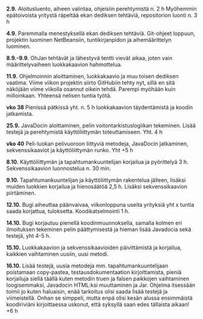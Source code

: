 **2.9.**
Aloitusluento, aiheen valintaa, ohjeisiin perehtymistä n. 2 h
Myöhemmin epätoivoista yritystä räpeltää ekan dediksen tehtäviä, repositorion luonti n. 3 h

**4.9.**
Paremmalla menestyksellä ekan dediksen tehtäviä. Git-ohjeet loppuun, projektin luominen NetBeansiin, tuntikirjanpidon ja aihemäärittelyn luominen.

**8.9.-9.9.**
OhJan tehtävät ja lähestyvä tentti vievät aikaa, joten vain määrittelyvaiheen luokkakaavion hahmottelua.

**11.9.**
Ohjelmoinnin aloittaminen, luokkakaavio ja muu toisen dediksen vaatima. Viime viikon projektin siirto GitHubiin tehty nyt, sillä en sitä näköjään viime viikolla osannut oikein tehdä. Parempi myöhään kuin milloinkaan. Yhteensä nelisen tuntia työtä.

**vko 38**
Pienissä pätkissä yht. n. 5 h luokkakaavion täydentämistä ja koodin jatkamista.

**25.9.**
JavaDocin aloittaminen, pelin voitontarkistuslogiikan tekeminen. Lisää testejä ja perehtymistä käyttöliittymän toteuttamiseen. Yht. 4 h

**vko 40**
Peli-luokan pelivuoroon liittyviä metodeja, JavaDocin jatkaminen, sekvenssikaaviot ja käyttöliittymän runko. Yht +5 h

**8.10.**
Käyttöliittymän ja tapahtumankuuntelijan korjailua ja pyörittelyä 3 h. Sekvenssikaavion luonnostelua n. 30 min.

**9.10.**
Tapahtumankuuntelijan ja käyttöliittymän rakentelua jälleen, lisäksi muiden luokkien korjailua ja hienosäätöä 2,5 h. Lisäksi sekvenssikaavion piirtäminen.

**12.10.**
Bugi aiheuttaa päänvaivaa, viikonloppuna useita yrityksiä yht x tuntia saada korjattua, tuloksetta. Koodikatselmointi 1 h.

**14.10.**
Bugi korjautuu pienellä koodinmuunnoksella, samalla kolmen eri ilmoituksen tekeminen pelin päättymisestä ja hieman lisää Javadocia sekä testejä, yht 4-5 h.

**15.10.**
Luokkakaavion ja sekvenssikaavioiden päivittämistä ja korjailua, kaikkien vaihtaminen uusiin, uusi metodi. 

**16.10.**
Lisää testejä, uusia metodeja mm. tapahtumankuuntelijaan poistamaan copy-pastea, testausdokumentaation kirjoittamista, pieniä korjailuja siellä täällä kuten metodin truen ja falsen paikkojen vaihtaminen loogisemmaksi, Javadocin HTML:ksi muuttaminen ja Jar. Ohjelma itsessään toimii jo kuten haluaisin, enää tarkoitus olisi saada lisää testejä ja viimeistellä. Onhan se simppeli, mutta enpä olisi kesän alussa ensimmäistä koodiriviäni kirjoittaessa uskonut, että syksyllä saan edes tällaista aikaan! +6 h

